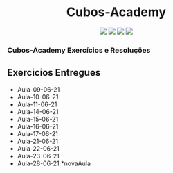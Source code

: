 <h1 align="center"> 
Cubos-Academy
</h1>

<p align="center">
    <img src="https://img.shields.io/github/issues/Hyagobsantos/Cubos-Academy-Exercicios?style=flat-square" />
    <img src="https://img.shields.io/github/forks/Hyagobsantos/Cubos-Academy-Exercicios?style=flat-square" />
    <img src="https://img.shields.io/github/stars/Hyagobsantos/Cubos-Academy-Exercicios?style=flat-square" />
    <img src="https://img.shields.io/github/license/Hyagobsantos/Cubos-Academy-Exercicios?style=flat-square" />
</p>

### Cubos-Academy Exercícios e Resoluções 

## Exercicios Entregues 

* Aula-09-06-21 
* Aula-10-06-21
* Aula-11-06-21         
* Aula-14-06-21 
* Aula-15-06-21
* Aula-16-06-21
* Aula-17-06-21
* Aula-21-06-21
* Aula-22-06-21
* Aula-23-06-21
* Aula-28-06-21
*novaAula

